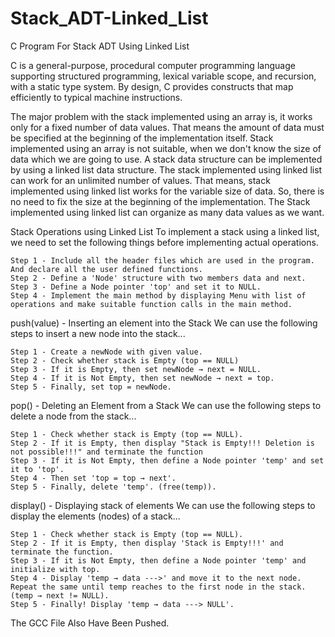 # Stack_ADT-Linked_List
C Program For Stack ADT Using Linked List

C is a general-purpose, procedural computer programming language supporting structured programming, lexical variable scope, and recursion, with a static type system. By design, C provides constructs that map efficiently to typical machine instructions.

The major problem with the stack implemented using an array is, it works only for a fixed number of data values. That means the amount of data must be specified at the beginning of the implementation itself. Stack implemented using an array is not suitable, when we don't know the size of data which we are going to use. A stack data structure can be implemented by using a linked list data structure. The stack implemented using linked list can work for an unlimited number of values. That means, stack implemented using linked list works for the variable size of data. So, there is no need to fix the size at the beginning of the implementation. The Stack implemented using linked list can organize as many data values as we want.

Stack Operations using Linked List
To implement a stack using a linked list, we need to set the following things before implementing actual operations.

    Step 1 - Include all the header files which are used in the program. And declare all the user defined functions.
    Step 2 - Define a 'Node' structure with two members data and next.
    Step 3 - Define a Node pointer 'top' and set it to NULL.
    Step 4 - Implement the main method by displaying Menu with list of operations and make suitable function calls in the main method.
    
push(value) - Inserting an element into the Stack
We can use the following steps to insert a new node into the stack...

    Step 1 - Create a newNode with given value.
    Step 2 - Check whether stack is Empty (top == NULL)
    Step 3 - If it is Empty, then set newNode → next = NULL.
    Step 4 - If it is Not Empty, then set newNode → next = top.
    Step 5 - Finally, set top = newNode.
    
pop() - Deleting an Element from a Stack
We can use the following steps to delete a node from the stack...

    Step 1 - Check whether stack is Empty (top == NULL).
    Step 2 - If it is Empty, then display "Stack is Empty!!! Deletion is not possible!!!" and terminate the function
    Step 3 - If it is Not Empty, then define a Node pointer 'temp' and set it to 'top'.
    Step 4 - Then set 'top = top → next'.
    Step 5 - Finally, delete 'temp'. (free(temp)).
    
display() - Displaying stack of elements
We can use the following steps to display the elements (nodes) of a stack...

    Step 1 - Check whether stack is Empty (top == NULL).
    Step 2 - If it is Empty, then display 'Stack is Empty!!!' and terminate the function.
    Step 3 - If it is Not Empty, then define a Node pointer 'temp' and initialize with top.
    Step 4 - Display 'temp → data --->' and move it to the next node. Repeat the same until temp reaches to the first node in the stack. (temp → next != NULL).
    Step 5 - Finally! Display 'temp → data ---> NULL'.

The GCC File Also Have Been Pushed.

